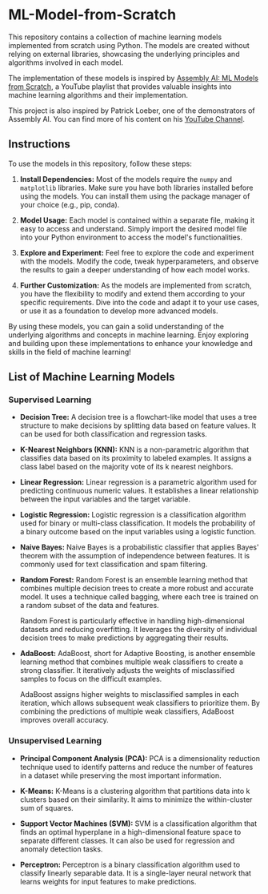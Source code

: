 # ML-Model-from-Scratch

This repository contains a collection of machine learning models implemented from scratch using Python. The models are created without relying on external libraries, showcasing the underlying principles and algorithms involved in each model.

The implementation of these models is inspired by [Assembly AI: ML Models from Scratch](https://youtube.com/playlist?list=PLcWfeUsAys2k_xub3mHks85sBHZvg24Jd), a YouTube playlist that provides valuable insights into machine learning algorithms and their implementation.

This project is also inspired by Patrick Loeber, one of the demonstrators of Assembly AI. You can find more of his content on his [YouTube Channel](https://www.youtube.com/@patloeber).


## Instructions

To use the models in this repository, follow these steps:

1. **Install Dependencies:** Most of the models require the `numpy` and `matplotlib` libraries. Make sure you have both libraries installed before using the models. You can install them using the package manager of your choice (e.g., pip, conda).

2. **Model Usage:** Each model is contained within a separate file, making it easy to access and understand. Simply import the desired model file into your Python environment to access the model's functionalities.

3. **Explore and Experiment:** Feel free to explore the code and experiment with the models. Modify the code, tweak hyperparameters, and observe the results to gain a deeper understanding of how each model works.

4. **Further Customization:** As the models are implemented from scratch, you have the flexibility to modify and extend them according to your specific requirements. Dive into the code and adapt it to your use cases, or use it as a foundation to develop more advanced models.

By using these models, you can gain a solid understanding of the underlying algorithms and concepts in machine learning. Enjoy exploring and building upon these implementations to enhance your knowledge and skills in the field of machine learning!

## List of Machine Learning Models

### Supervised Learning

- **Decision Tree:** A decision tree is a flowchart-like model that uses a tree structure to make decisions by splitting data based on feature values. It can be used for both classification and regression tasks.

- **K-Nearest Neighbors (KNN):** KNN is a non-parametric algorithm that classifies data based on its proximity to labeled examples. It assigns a class label based on the majority vote of its k nearest neighbors.

- **Linear Regression:** Linear regression is a parametric algorithm used for predicting continuous numeric values. It establishes a linear relationship between the input variables and the target variable.

- **Logistic Regression:** Logistic regression is a classification algorithm used for binary or multi-class classification. It models the probability of a binary outcome based on the input variables using a logistic function.

- **Naive Bayes:** Naive Bayes is a probabilistic classifier that applies Bayes' theorem with the assumption of independence between features. It is commonly used for text classification and spam filtering.

- **Random Forest:** Random Forest is an ensemble learning method that combines multiple decision trees to create a more robust and accurate model. It uses a technique called bagging, where each tree is trained on a random subset of the data and features.

   Random Forest is particularly effective in handling high-dimensional datasets and reducing overfitting. It leverages the diversity of individual decision trees to make predictions by aggregating their results.

- **AdaBoost:** AdaBoost, short for Adaptive Boosting, is another ensemble learning method that combines multiple weak classifiers to create a strong classifier. It iteratively adjusts the weights of misclassified samples to focus on the difficult examples.

   AdaBoost assigns higher weights to misclassified samples in each iteration, which allows subsequent weak classifiers to prioritize them. By combining the predictions of multiple weak classifiers, AdaBoost improves overall accuracy.

### Unsupervised Learning

- **Principal Component Analysis (PCA):** PCA is a dimensionality reduction technique used to identify patterns and reduce the number of features in a dataset while preserving the most important information.

- **K-Means:** K-Means is a clustering algorithm that partitions data into k clusters based on their similarity. It aims to minimize the within-cluster sum of squares.

- **Support Vector Machines (SVM):** SVM is a classification algorithm that finds an optimal hyperplane in a high-dimensional feature space to separate different classes. It can also be used for regression and anomaly detection tasks.

- **Perceptron:** Perceptron is a binary classification algorithm used to classify linearly separable data. It is a single-layer neural network that learns weights for input features to make predictions.



